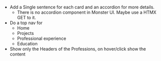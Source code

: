 * Add a Single sentence for each card and an accordion for more details.
  * There is no accordion component in Monster UI. Maybe use a HTMX GET to it.
* Do a top nav for
  * Home
  * Projects
  * Professional experience
  * Education
* Show only the Headers of the Professions, on hover/click show the content

